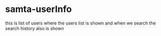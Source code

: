 # samta-userInfo

this is list of users
where the users list is shown and when we search the search history also is shown
